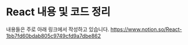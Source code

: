 # React 내용 및 코드 정리
내용들은 주로 아래 링크에서 작성하고 있습니다.
https://www.notion.so/React-1bb7fd60bdab805c9749cfd9a7dbe862
